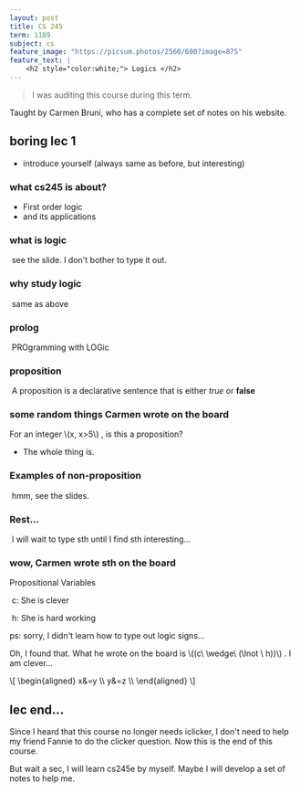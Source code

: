 ```yaml
---
layout: post
title: CS 245
term: 1189
subject: cs
feature_image: "https://picsum.photos/2560/600?image=875"
feature_text: |
    <h2 style="color:white;"> Logics </h2>
---
```


 > I was auditing this course during this term.

Taught by Carmen Bruni, who has a complete set of notes on his website.

## boring lec 1

 * introduce yourself (always same as before, but interesting)



### what cs245 is about?

 * First order logic
 * and its applications

### what is logic

 ​	see the slide. I don't bother to type it out.

### why study logic

 ​	same as above

### prolog

 ​	PROgramming with LOGic

### proposition

 ​	A proposition is a declarative sentence that is either *true* or **false**

### some random things Carmen wrote on the board

 For an integer  \\(x, x>5\\) , is this a proposition?

 * The whole thing is.

### Examples of non-proposition

 ​	hmm, see the slides.

### Rest...

 ​	I will wait to type sth until I find sth interesting...

### wow, Carmen wrote sth on the board

 Propositional Variables

 ​	c: She is clever

 ​	h: She is hard working

 ps: sorry, I didn't learn how to type out logic signs...

 Oh, I found that. What he wrote on the board is \\((c\ \wedge\ (\lnot \ h))\\) . I am clever...

\\[
\begin{aligned}
x&=y \\\\
y&=z \\\\
\end{aligned}
\\]


## lec end...

 Since I heard that this course no longer needs iclicker, I don't need to help my friend Fannie to do the clicker question. Now this is the end of this course.

 But wait a sec, I will learn cs245e by myself. Maybe I will develop a set of notes to help me.
